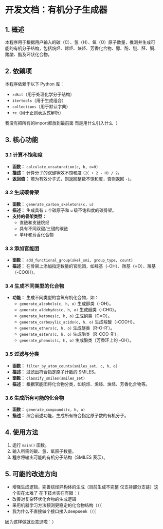 # 开发文档：有机分子生成器

## 1. 概述
本程序用于根据用户输入的碳（C）、氢（H）、氧（O）原子数量，推测并生成可能的有机分子结构，包括烷烃、烯烃、炔烃、芳香化合物、醇、酚、醚、醛、酮、羧酸、酯及环状化合物。

## 2. 依赖项
本程序依赖于以下 Python 库：
- `rdkit`（用于处理化学分子结构）
- `itertools`（用于生成组合）
- `collections`（用于默认字典）
- `re`（用于正则表达式解析）

我没有把所有的import都放到最前面 而是用什么引入什么（
## 3. 核心功能

### 3.1 计算不饱和度
- **函数：** `calculate_unsaturation(c, h, o=0)`
- **描述：** 计算分子的双键等效不饱和度 `(2C + 2 - H) / 2`。
- **返回值：** 若为有效分子式，则返回整数不饱和度，否则返回 `-1`。

### 3.2 生成碳骨架
- **函数：** `generate_carbon_skeletons(c, u)`
- **描述：** 生成具有 `c` 个碳原子和 `u` 级不饱和度的碳骨架。
- **支持的骨架类型：**
  - 直链和支链烷烃
  - 具有不同双键/三键的碳链
  - 单环和芳香化合物

### 3.3 添加官能团
- **函数：** `add_functional_group(skel_smi, group_type, count)`
- **描述：** 在骨架上添加指定数量的官能团，如羟基（-OH）、羰基（=O）、羧基（-COOH）。

### 3.4 生成不同类型的化合物
- **功能：** 生成不同类型的含氧有机化合物，如：
  - `generate_alcohols(c, h, o)` 生成醇类（-OH）。
  - `generate_aldehydes(c, h, o)` 生成醛类（-CHO）。
  - `generate_ketones(c, h, o)` 生成酮类（C=O）。
  - `generate_carboxylic_acids(c, h, o)` 生成羧酸（-COOH）。
  - `generate_ethers(c, h, o)` 生成醚类（R-O-R'）。
  - `generate_esters(c, h, o)` 生成酯类（R-COO-R'）。
  - `generate_phenols(c, h, o)` 生成酚类（芳香环上的 -OH）。

### 3.5 过滤与分类
- **函数：** `filter_by_atom_counts(smiles_set, c, h, o)`
- **描述：** 过滤出符合指定原子计数的 SMILES。
- **函数：** `classify_smiles(smiles_set)`
- **描述：** 根据官能团将化合物分类，如烷烃、烯烃、炔烃、芳香化合物等。

### 3.6 生成所有可能的化合物
- **函数：** `generate_compounds(c, h, o)`
- **描述：** 综合前述功能，生成所有符合指定原子数的有机分子。

## 4. 使用方法
1. 运行 `main()` 函数。
2. 输入所需的碳、氢、氧原子数量。
3. 程序将输出可能的有机分子结构（SMILES 表示）。

## 5. 可能的改进方向
- 增强生成逻辑，完善烷烃异构体的生成（目前生成不完整 仅支持部分支链）这个实在太难了 在下技术实在有限：（
- 改善对复杂环状化合物的生成逻辑
- 采用机器学习方法预测更稳定的化合物结构（（（
- 我为什么不直接做个接口接入deepseek（（（

因为这样做就没意思啦：）
